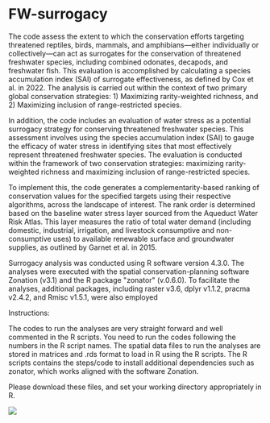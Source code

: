 # FW-surrogacy

The code assess the extent to which the conservation efforts targeting threatened reptiles, birds, mammals, and amphibians—either individually or collectively—can act as surrogates for the conservation of threatened freshwater species, including combined odonates, decapods, and freshwater fish. This evaluation is accomplished by calculating a species accumulation index (SAI) of surrogate effectiveness, as defined by Cox et al. in 2022. The analysis is carried out within the context of two primary global conservation strategies: 1) Maximizing rarity-weighted richness, and 2) Maximizing inclusion of range-restricted species.

In addition, the code includes an evaluation of water stress as a potential surrogacy strategy for conserving threatened freshwater species. This assessment involves using the species accumulation index (SAI) to gauge the efficacy of water stress in identifying sites that most effectively represent threatened freshwater species. The evaluation is conducted within the framework of two conservation strategies: maximizing rarity-weighted richness and maximizing inclusion of range-restricted species.

To implement this, the code generates a complementarity-based ranking of conservation values for the specified targets using their respective algorithms, across the landscape of interest. The rank order is determined based on the baseline water stress layer sourced from the Aqueduct Water Risk Atlas. This layer measures the ratio of total water demand (including domestic, industrial, irrigation, and livestock consumptive and non-consumptive uses) to available renewable surface and groundwater supplies, as outlined by Garnet et al. in 2015.

Surrogacy analysis was conducted using R software version 4.3.0. The analyses were executed with the spatial conservation-planning software Zonation (v3.1) and the R package "zonator" (v.0.6.0). To facilitate the analyses, additional packages, including raster v3.6, dplyr v1.1.2, pracma v2.4.2, and Rmisc v1.5.1, were also employed

Instructions:

The codes to run the analyses are very straight forward and well commented in the R scripts. 
You need to run the codes following the numbers in the R script names. 
The spatial data files to run the analyses are stored in matrices and .rds format to load in R using the R scripts. 
The R scripts contains the steps/code to install additional dependencies such as zonator, which works aligned with the software Zonation.

Please download these files, and set your working directory appropriately in R. 


<img src="https://zenodo.org/badge/DOI/10.5281/zenodo.10286100.svg">
